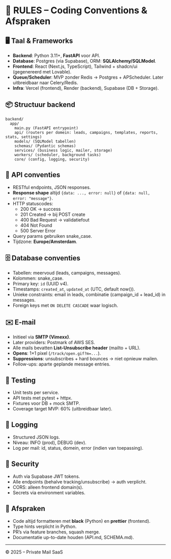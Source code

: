 # 📐 RULES – Coding Conventions & Afspraken

## 🖥️ Taal & Frameworks
- **Backend**: Python 3.11+, **FastAPI** voor API.
- **Database**: Postgres (via Supabase), ORM: **SQLAlchemy/SQLModel**.
- **Frontend**: React (Next.js, TypeScript), Tailwind + shadcn/ui (gegenereerd met Lovable).
- **Queue/Scheduler**: MVP zonder Redis → Postgres + APScheduler. Later uitbreidbaar naar Celery/Redis.
- **Infra**: Vercel (frontend), Render (backend), Supabase (DB + Storage).

## 📦 Structuur backend
```
backend/
  app/
    main.py (FastAPI entrypoint)
    api/ (routers per domein: leads, campaigns, templates, reports, stats, settings)
    models/ (SQLModel tabellen)
    schemas/ (Pydantic schemas)
    services/ (business logic, mailer, storage)
    workers/ (scheduler, background tasks)
    core/ (config, logging, security)
```

## 🔗 API conventies
- RESTful endpoints, JSON responses.
- **Response shape** altijd `{data: ..., error: null}` of `{data: null, error: "message"}`.
- HTTP statuscodes:
  - 200 OK → success
  - 201 Created → bij POST create
  - 400 Bad Request → validatiefout
  - 404 Not Found
  - 500 Server Error
- Query params gebruiken snake_case.
- Tijdzone: **Europe/Amsterdam**.

## 🗄️ Database conventies
- Tabellen: meervoud (leads, campaigns, messages).
- Kolommen: snake_case.
- Primary key: `id` (UUID v4).
- Timestamps: `created_at`, `updated_at` (UTC, default now()).
- Unieke constraints: email in leads, combinatie (campaign_id + lead_id) in messages.
- Foreign keys met `ON DELETE CASCADE` waar logisch.

## ✉️ E-mail
- Initieel via **SMTP (Vimexx)**.
- Later providers: Postmark of AWS SES.
- Alle mails bevatten **List-Unsubscribe header** (mailto + URL).
- **Opens**: 1×1 pixel (`/track/open.gif?m=...`).
- **Suppressions**: unsubscribes + hard bounces → niet opnieuw mailen.
- Follow-ups: aparte geplande message entries.

## 🧪 Testing
- Unit tests per service.
- API tests met pytest + httpx.
- Fixtures voor DB + mock SMTP.
- Coverage target MVP: 60% (uitbreidbaar later).

## 📝 Logging
- Structured JSON logs.
- Niveau: INFO (prod), DEBUG (dev).
- Log per mail: id, status, domein, error (indien van toepassing).

## 🔐 Security
- Auth via Supabase JWT tokens.
- Alle endpoints (behalve tracking/unsubscribe) → auth verplicht.
- CORS: alleen frontend domain(s).
- Secrets via environment variables.

## 🤝 Afspraken
- Code altijd formatteren met **black** (Python) en **prettier** (frontend).
- Type hints verplicht in Python.
- PR’s via feature branches, squash merge.
- Documentatie up-to-date houden (API.md, SCHEMA.md).

---
© 2025 – Private Mail SaaS